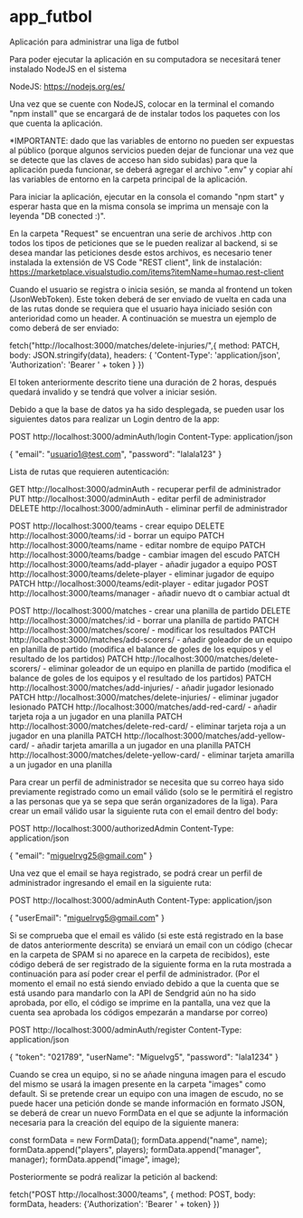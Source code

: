# app_futbol
Aplicación para administrar una liga de futbol

Para poder ejecutar la aplicación en su computadora se necesitará tener instalado NodeJS en el sistema

NodeJS:
https://nodejs.org/es/

Una vez que se cuente con NodeJS, colocar en la terminal el comando "npm install" que se encargará de 
de instalar todos los paquetes con los que cuenta la aplicación. 

*IMPORTANTE: dado que las variables de entorno no pueden ser expuestas al público (porque algunos servicios pueden dejar de funcionar una vez que se detecte que las claves de acceso han sido subidas) para que la aplicación pueda funcionar, se deberá agregar el archivo ".env"
y copiar ahí las variables de entorno en la carpeta principal de la aplicación.

Para iniciar la aplicación, ejecutar en la consola el comando "npm start" y esperar hasta que en la misma consola 
se imprima un mensaje con la leyenda "DB conected :)".

En la carpeta "Request" se encuentran una serie de archivos .http con todos los tipos de peticiones que se le pueden realizar al backend, si se desea mandar las peticiones desde estos archivos, es necesario tener instalada la extensión de VS Code "REST client", link de instalación:
https://marketplace.visualstudio.com/items?itemName=humao.rest-client

Cuando el usuario se registra o inicia sesión, se manda al frontend un token (JsonWebToken). Este token deberá de ser enviado de vuelta en cada una de las rutas donde se requiera que el usuario haya iniciado sesión con anterioridad como un header. A continuación se muestra un ejemplo de como deberá de ser enviado: 

fetch("http://localhost:3000/matches/delete-injuries/",{
    method: PATCH,
    body: JSON.stringify(data),
    headers: {
        'Content-Type': 'application/json',
        'Authorization': 'Bearer ' + token
    }
})

El token anteriormente descrito tiene una duración de 2 horas, después quedará invalido y se tendrá que volver a iniciar sesión.

Debido a que la base de datos ya ha sido desplegada, se pueden usar los siguientes datos para realizar un Login dentro de la app:

POST http://localhost:3000/adminAuth/login
Content-Type: application/json

{
    "email": "usuario1@test.com",
    "password": "lalala123"
}

Lista de rutas que requieren autenticación:

GET http://localhost:3000/adminAuth - recuperar perfil de administrador
PUT http://localhost:3000/adminAuth - editar perfil de administrador
DELETE http://localhost:3000/adminAuth - eliminar perfil de administrador

POST http://localhost:3000/teams - crear equipo
DELETE http://localhost:3000/teams/:id - borrar un equipo
PATCH http://localhost:3000/teams/name - editar nombre de equipo
PATCH http://localhost:3000/teams/badge - cambiar imagen del escudo
PATCH http://localhost:3000/teams/add-player - añadir jugador a equipo
POST http://localhost:3000/teams/delete-player - eliminar jugador de equipo
PATCH http://localhost:3000/teams/edit-player - editar jugador
POST http://localhost:3000/teams/manager - añadir nuevo dt o cambiar actual dt

POST http://localhost:3000/matches - crear una planilla de partido
DELETE http://localhost:3000/matches/:id - borrar una planilla de partido
PATCH http://localhost:3000/matches/score/ - modificar los resultados
PATCH http://localhost:3000/matches/add-scorers/ - añadir goleador de un equipo en planilla de partido (modifica el balance de goles de los equipos y el resultado de los partidos)
PATCH http://localhost:3000/matches/delete-scorers/ - eliminar goleador de un equipo en planilla de partido (modifica el balance de goles de los equipos y el resultado de los partidos)
PATCH http://localhost:3000/matches/add-injuries/ - añadir jugador lesionado
PATCH http://localhost:3000/matches/delete-injuries/ - eliminar jugador lesionado
PATCH http://localhost:3000/matches/add-red-card/ - añadir tarjeta roja a un jugador en una planilla
PATCH http://localhost:3000/matches/delete-red-card/ - eliminar tarjeta roja a un jugador en una planilla
PATCH http://localhost:3000/matches/add-yellow-card/ - añadir tarjeta amarilla a un jugador en una planilla
PATCH http://localhost:3000/matches/delete-yellow-card/ - eliminar tarjeta amarilla a un jugador en una planilla


Para crear un perfil de administrador se necesita que su correo haya sido previamente registrado
como un email válido (solo se le permitirá el registro a las personas que ya se sepa que serán organizadores de
la liga). Para crear un email válido usar la siguiente ruta con el email dentro del body:


POST http://localhost:3000/authorizedAdmin
Content-Type: application/json

{
    "email": "miguelrvg25@gmail.com"
}

Una vez que el email se haya registrado, se podrá crear un perfil de administrador ingresando el email en la siguiente ruta:

POST http://localhost:3000/adminAuth
Content-Type: application/json

{
    "userEmail": "miguelrvg5@gmail.com"
}

Si se comprueba que el email es válido (si este está registrado en la base de datos anteriormente descrita) se enviará un email con
un código (checar en la carpeta de SPAM si no aparece en la carpeta de recibidos), este código deberá de ser registrado de la siguiente forma en la ruta
mostrada a continuación para así poder crear el perfil de administrador. (Por el momento el email no está siendo enviado debido a que la cuenta que se está 
usando para mandarlo con la API de Sendgrid aún no ha sido aprobada, por ello, el código se imprime en la pantalla, una vez que la cuenta sea aprobada los códigos empezarán a mandarse por correo) 

POST http://localhost:3000/adminAuth/register
Content-Type: application/json

{
    "token": "021789",
    "userName": "Miguelvg5",
    "password": "lala1234"
}

Cuando se crea un equipo, si no se añade ninguna imagen para el escudo del mismo se usará la imagen presente en la carpeta "images" como default. Si se pretende crear un equipo con una imagen de escudo, no se puede hacer una petición donde se mande información en formato JSON, se deberá de crear un nuevo FormData en el que se adjunte la información necesaria para la creación del equipo de la siguiente manera:

const formData = new FormData();
formData.append("name", name);
formData.append("players", players);
formData.append("manager", manager);
formData.append("image", image);

Posteriormente se podrá realizar la petición al backend:

fetch("POST http://localhost:3000/teams", {
    method: POST,
    body: formData,
    headers: {'Authorization': 'Bearer ' + token}
})







